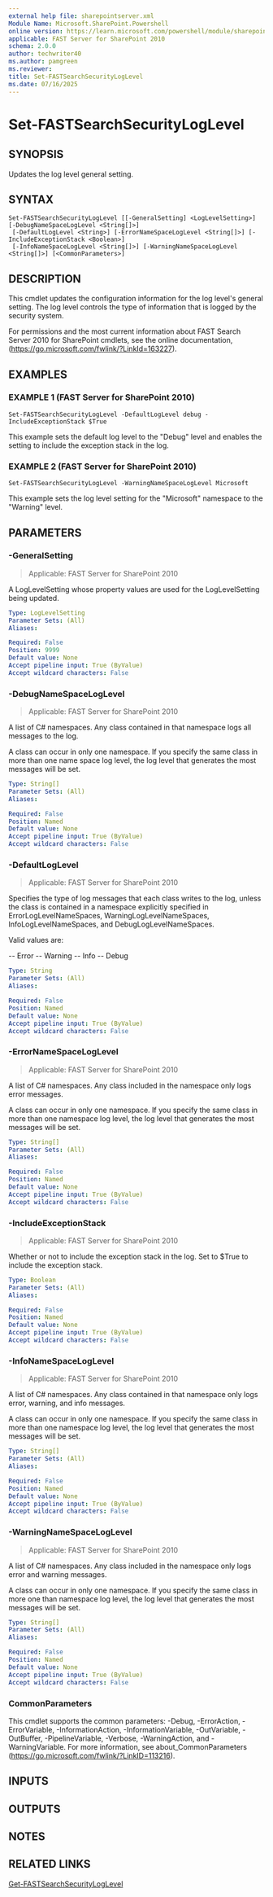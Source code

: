 ```yaml
---
external help file: sharepointserver.xml
Module Name: Microsoft.SharePoint.Powershell
online version: https://learn.microsoft.com/powershell/module/sharepoint-server/set-fastsearchsecurityloglevel
applicable: FAST Server for SharePoint 2010
schema: 2.0.0
author: techwriter40
ms.author: pamgreen
ms.reviewer:
title: Set-FASTSearchSecurityLogLevel
ms.date: 07/16/2025
---
```


# Set-FASTSearchSecurityLogLevel

## SYNOPSIS
Updates the log level general setting.

## SYNTAX

```
Set-FASTSearchSecurityLogLevel [[-GeneralSetting] <LogLevelSetting>] [-DebugNameSpaceLogLevel <String[]>]
 [-DefaultLogLevel <String>] [-ErrorNameSpaceLogLevel <String[]>] [-IncludeExceptionStack <Boolean>]
 [-InfoNameSpaceLogLevel <String[]>] [-WarningNameSpaceLogLevel <String[]>] [<CommonParameters>]
```

## DESCRIPTION
This cmdlet updates the configuration information for the log level's general setting.
The log level controls the type of information that is logged by the security system.

For permissions and the most current information about FAST Search Server 2010 for SharePoint cmdlets, see the online documentation, (https://go.microsoft.com/fwlink/?LinkId=163227).

## EXAMPLES

### EXAMPLE 1 (FAST Server for SharePoint 2010)
```
Set-FASTSearchSecurityLogLevel -DefaultLogLevel debug -IncludeExceptionStack $True
```

This example sets the default log level to the "Debug" level and enables the setting to include the exception stack in the log.

### EXAMPLE 2 (FAST Server for SharePoint 2010)
```
Set-FASTSearchSecurityLogLevel -WarningNameSpaceLogLevel Microsoft
```

This example sets the log level setting for the "Microsoft" namespace to the "Warning" level.

## PARAMETERS

### -GeneralSetting

> Applicable: FAST Server for SharePoint 2010

A LogLevelSetting whose property values are used for the LogLevelSetting being updated.

```yaml
Type: LogLevelSetting
Parameter Sets: (All)
Aliases:

Required: False
Position: 9999
Default value: None
Accept pipeline input: True (ByValue)
Accept wildcard characters: False
```

### -DebugNameSpaceLogLevel

> Applicable: FAST Server for SharePoint 2010

A list of C# namespaces.
Any class contained in that namespace logs all messages to the log.

A class can occur in only one namespace.
If you specify the same class in more than one name space log level, the log level that generates the most messages will be set.

```yaml
Type: String[]
Parameter Sets: (All)
Aliases:

Required: False
Position: Named
Default value: None
Accept pipeline input: True (ByValue)
Accept wildcard characters: False
```

### -DefaultLogLevel

> Applicable: FAST Server for SharePoint 2010

Specifies the type of log messages that each class writes to the log, unless the class is contained in a namespace explicitly specified in ErrorLogLevelNameSpaces, WarningLogLevelNameSpaces, InfoLogLevelNameSpaces, and DebugLogLevelNameSpaces.

Valid values are:

-- Error
-- Warning
-- Info
-- Debug

```yaml
Type: String
Parameter Sets: (All)
Aliases:

Required: False
Position: Named
Default value: None
Accept pipeline input: True (ByValue)
Accept wildcard characters: False
```

### -ErrorNameSpaceLogLevel

> Applicable: FAST Server for SharePoint 2010

A list of C# namespaces.
Any class included in the namespace only logs error messages.

A class can occur in only one namespace.
If you specify the same class in more than one namespace log level, the log level that generates the most messages will be set.

```yaml
Type: String[]
Parameter Sets: (All)
Aliases:

Required: False
Position: Named
Default value: None
Accept pipeline input: True (ByValue)
Accept wildcard characters: False
```

### -IncludeExceptionStack

> Applicable: FAST Server for SharePoint 2010

Whether or not to include the exception stack in the log.
Set to $True to include the exception stack.

```yaml
Type: Boolean
Parameter Sets: (All)
Aliases:

Required: False
Position: Named
Default value: None
Accept pipeline input: True (ByValue)
Accept wildcard characters: False
```

### -InfoNameSpaceLogLevel

> Applicable: FAST Server for SharePoint 2010

A list of C# namespaces.
Any class contained in that namespace only logs error, warning, and info messages.

A class can occur in only one namespace.
If you specify the same class in more than one namespace log level, the log level that generates the most messages will be set.

```yaml
Type: String[]
Parameter Sets: (All)
Aliases:

Required: False
Position: Named
Default value: None
Accept pipeline input: True (ByValue)
Accept wildcard characters: False
```

### -WarningNameSpaceLogLevel

> Applicable: FAST Server for SharePoint 2010

A list of C# namespaces.
Any class included in the namespace only logs error and warning messages.

A class can occur in only one namespace.
If you specify the same class in more one than namespace log level, the log level that generates the most messages will be set.

```yaml
Type: String[]
Parameter Sets: (All)
Aliases:

Required: False
Position: Named
Default value: None
Accept pipeline input: True (ByValue)
Accept wildcard characters: False
```

### CommonParameters
This cmdlet supports the common parameters: -Debug, -ErrorAction, -ErrorVariable, -InformationAction, -InformationVariable, -OutVariable, -OutBuffer, -PipelineVariable, -Verbose, -WarningAction, and -WarningVariable. For more information, see about_CommonParameters (https://go.microsoft.com/fwlink/?LinkID=113216).

## INPUTS

## OUTPUTS

## NOTES

## RELATED LINKS

[Get-FASTSearchSecurityLogLevel](Get-FASTSearchSecurityLogLevel.md)
